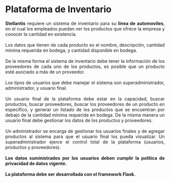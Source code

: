 # Plataforma de Inventario
<div align="center">
<p align="justify">
<b>Stellantis</b> requiere un sistema de inventario para su <b>linea de automoviles</b>, en el cual los empleados puedan ver los productos que ofrece la empresa y conocer la cantidad en existencia.<br><br>
Los datos que tienen de cada producto es el nombre, descripción, cantidad mínima requerida en bodega, y cantidad disponible en bodega.<br><br>
De la misma forma el sistema de inventario debe tener la información de los proveedores de cada uno de los productos, es posible que un producto esté asociado a más de un proveedor.
<br><br>Los tipos de usuarios que debe manejar el sistema son superadministrador, administrador, y usuario final.
<br><br>Un usuario final de la plataforma debe estar en la capacidad, buscar productos, buscar proveedores, buscar los proveedores de un producto en específico, y generar un listado de los productos que se encuentran por debajo de la cantidad mínima requerida en bodega. De la misma manera un usuario final debe gestionar los datos de los productos y proveedores.
<br><br>Un administrador se encarga de gestionar los usuarios finales y de agregar productos al sistema para que el usuario final los pueda visualizar.
Un superadministrador ejerce el control total de la plataforma (usuarios, productos y proveedores).<br><br>
<b>Los datos suministrados por los usuarios deben cumplir la política de privacidad de datos vigente.<br><br>
La plataforma debe ser desarrollada con el framework Flask.</b>
</p>
</div>
